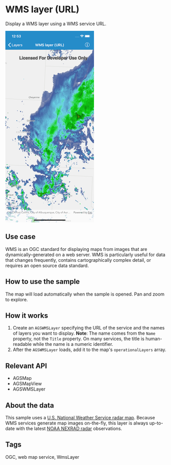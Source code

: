 # WMS layer (URL)

Display a WMS layer using a WMS service URL.

![WMS layer (URL) sample](wms-layer-url.png)

## Use case

WMS is an OGC standard for displaying maps from images that are dynamically-generated on a web server. WMS is particularly useful for data that changes frequently, contains cartographically complex detail, or requires an open source data standard.

## How to use the sample

The map will load automatically when the sample is opened. Pan and zoom to explore.

## How it works

1. Create an `AGSWMSLayer` specifying the URL of the service and the names of layers you want to display.
    **Note**: The name comes from the `Name` property, not the `Title` property. On many services, the title is human-readable while the name is a numeric identifier.
2. After the `AGSWMSLayer` loads, add it to the map's `operationalLayers` array.

## Relevant API

* AGSMap
* AGSMapView
* AGSWMSLayer

## About the data

This sample uses a [U.S. National Weather Service radar map](https://nowcoast.noaa.gov/arcgis/services/nowcoast/radar_meteo_imagery_nexrad_time/MapServer/WMSServer?request=GetCapabilities&service=WMS). Because WMS services generate map images on-the-fly, this layer is always up-to-date with the latest [NOAA NEXRAD radar](https://www.ncdc.noaa.gov/data-access/radar-data/nexrad) observations.

## Tags

OGC, web map service, WmsLayer
